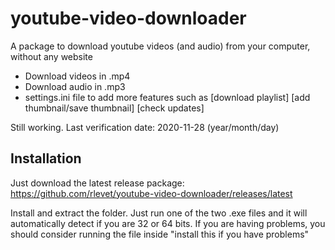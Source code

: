 # youtube-video-downloader
A package to download youtube videos (and audio) from your computer, without any website

- Download videos in .mp4
- Download audio in .mp3
- settings.ini file to add more features such as [download playlist] [add thumbnail/save thumbnail] [check updates]

Still working. Last verification date: 2020-11-28 (year/month/day)

## Installation
Just download the latest release package: https://github.com/rlevet/youtube-video-downloader/releases/latest

Install and extract the folder. Just run one of the two .exe files and it will automatically detect if you are 32 or 64 bits. If you are having problems, you should consider running the file inside "install this if you have problems"
